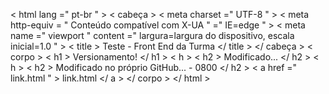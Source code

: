 <!DOCTYPEhtml >
< html  lang =" pt-br " >
< cabeça >
    < meta  charset =" UTF-8 " >
    < meta  http-equiv = " Conteúdo compatível com X-UA " =" IE=edge " >
    < meta  name =" viewport " content =" largura=largura do dispositivo, escala inicial=1.0 " >
    < title > Teste - Front End da Turma </ title >
</ cabeça >
< corpo >
    < h1 > Versionamento! </ h1 >
    < h >
    < h2 > Modificado... </ h2 >
    < h >
    < h2 > Modificado no próprio GitHub... - 0800 </ h2 >
    < a  href =" link.html " > link.html </ a >
</ corpo >
</ html >
